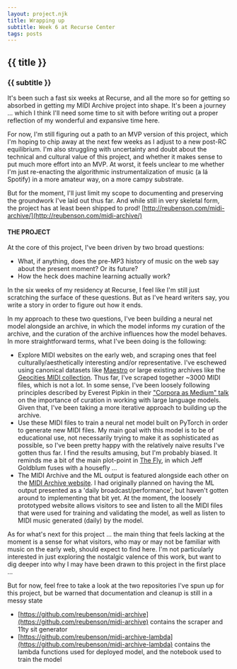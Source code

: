 ```yaml
---
layout: project.njk
title: Wrapping up
subtitle: Week 6 at Recurse Center
tags: posts
---
```

## {{ title }}

### {{ subtitle }}

It's been such a fast six weeks at Recurse, and all the more so for getting so absorbed in getting my MIDI Archive project into shape. It's been a journey ... which I think I'll need some time to sit with before writing out a proper reflection of my wonderful and expansive time here.

For now, I'm still figuring out a path to an MVP version of this project, which I'm hoping to chip away at the next few weeks as I adjust to a new post-RC equilibrium. I'm also struggling with uncertainty and doubt about the technical and cultural value of this project, and whether it makes sense to put much more effort into an MVP. At worst, it feels unclear to me whether I'm just re-enacting the algorithmic instrumentalization of music (a lá Spotify) in a more amateur way, on a more campy substrate.

But for the moment, I'll just limit my scope to documenting and preserving the groundwork I've laid out thus far. And while still in very skeletal form, the project has at least been shipped to prod! [http://reubenson.com/midi-archive/](http://reubenson.com/midi-archive/)

#### THE PROJECT
At the core of this project, I've been driven by two broad questions:
- What, if anything, does the pre-MP3 history of music on the web say about the present moment? Or its future?
- How the heck does machine learning actually work?

In the six weeks of my residency at Recurse, I feel like I'm still just scratching the surface of these questions. But as I've heard writers say, you write a story in order to figure out how it ends.

In my approach to these two questions, I've been building a neural net model alongside an archive, in which the model informs my curation of the archive, and the curation of the archive influences how the model behaves. In more straightforward terms, what I've been doing is the following:
- Explore MIDI websites on the early web, and scraping ones that feel culturally/aesthetically interesting and/or representative. I've eschewed using canonical datasets like [Maestro](https://magenta.tensorflow.org/datasets/maestro) or large existing archives like the [Geocities MIDI collection](https://archive.org/details/archiveteam-geocities-midi-collection-2009). Thus far, I've scraped together ~3000 MIDI files, which is not a lot. In some sense, I've been loosely following principles described by Everest Pipkin in their ["Corpora as Medium" talk](https://www.youtube.com/watch?v=IYNKs8vfocc) on the importance of curation in working with large language models. Given that, I've been taking a more iterative approach to building up the archive.
- Use these MIDI files to train a neural net model built on PyTorch in order to generate new MIDI files. My main goal with this model is to be of educational use, not necessarily trying to make it as sophisticated as possible, so I've been pretty happy with the relatively naive results I've gotten thus far. I find the results amusing, but I'm probably biased. It reminds me a bit of the main plot-point in [The Fly](https://en.wikipedia.org/wiki/The_Fly_(1986_film)), in which Jeff Goldblum fuses with a housefly ...
- The MIDI Archive and the ML output is featured alongside each other on the [MIDI Archive website](https://reubenson.com/midi-archive). I had originally planned on having the ML output presented as a 'daily broadcast/performance', but haven't gotten around to implementing that bit yet. At the moment, the loosely prototyped website allows visitors to see and listen to all the MIDI files that were used for training and validating the model, as well as listen to MIDI music generated (daily) by the model.

As for what's next for this project ... the main thing that feels lacking at the moment is a sense for what visitors, who may or may not be familiar with music on the early web, should expect to find here. I'm not particularly interested in just exploring the nostalgic valence of this work, but want to dig deeper into why I may have been drawn to this project in the first place ...

But for now, feel free to take a look at the two repositories I've spun up for this project, but be warned that documentation and cleanup is still in a messy state

- [https://github.com/reubenson/midi-archive](https://github.com/reubenson/midi-archive) contains the scraper and 11ty sit generator
- [https://github.com/reubenson/midi-archive-lambda](https://github.com/reubenson/midi-archive-lambda) contains the lambda functions used for deployed model, and the notebook used to train the model